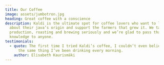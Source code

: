 ```yaml
---
title: Our Coffee
image: assets/jumbotron.jpg
heading: Great coffee with a conscience
description: Kaldi is the ultimate spot for coffee lovers who want to learn
  about their java’s origin and support the farmers that grew it. We take coffee
  production, roasting and brewing seriously and we’re glad to pass that
  knowledge to anyone.
testimonials:
  - quote: The first time I tried Kaldi’s coffee, I couldn’t even believe that was
      the same thing I’ve been drinking every morning.
    author: Elisabeth Kaurismäki
---
```

